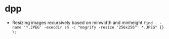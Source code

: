 # dpp
- Resizing images recursively based on minwidth and minheight
`find . -name '*.JPEG' -execdir sh -c "mogrify -resize '256x256^' *.JPEG" {} \;`
